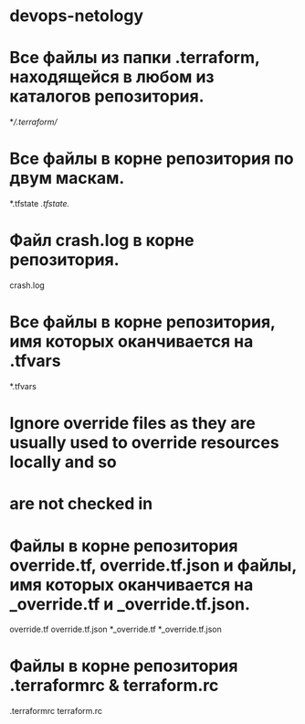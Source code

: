 # devops-netology

# Все файлы из папки .terraform, находящейся в любом из каталогов репозитория.
**/.terraform/*

# Все файлы в корне репозитория по двум маскам.
*.tfstate
*.tfstate.*

# Файл crash.log в корне репозитория.
crash.log

# Все файлы в корне репозитория, имя которых оканчивается на .tfvars
*.tfvars

# Ignore override files as they are usually used to override resources locally and so
# are not checked in
# Файлы в корне репозитория override.tf, override.tf.json и файлы, имя которых оканчивается на _override.tf и _override.tf.json. 
override.tf
override.tf.json
*_override.tf
*_override.tf.json

# Файлы в корне репозитория .terraformrc & terraform.rc
.terraformrc
terraform.rc